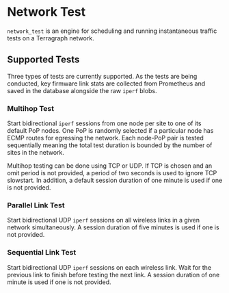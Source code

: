 # Network Test
`network_test` is an engine for scheduling and running instantaneous traffic
tests on a Terragraph network.

## Supported Tests
Three types of tests are currently supported. As the tests are being conducted,
key firmware link stats are collected from Prometheus and saved in the database
alongside the raw `iperf` blobs.

### Multihop Test
Start bidirectional `iperf` sessions from one node per site to one of its
default PoP nodes. One PoP is randomly selected if a particular node has ECMP
routes for egressing the network. Each node-PoP pair is tested sequentially
meaning the total test duration is bounded by the number of sites in the
network.

Multihop testing can be done using TCP or UDP. If TCP is chosen and an omit
period is not provided, a period of two seconds is used to ignore TCP
slowstart. In addition, a default session duration of one minute is used if one
is not provided.

### Parallel Link Test
Start bidirectional UDP `iperf` sessions on all wireless links in a given
network simultaneously. A session duration of five minutes is used if one is
not provided.

### Sequential Link Test
Start bidirectional UDP `iperf` sessions on each wireless link. Wait for the
previous link to finish before testing the next link. A session duration of one
minute is used if one is not provided.
